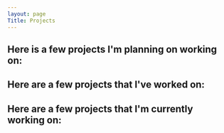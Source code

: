 ```yaml
---
layout: page
Title: Projects
---
```

## Here is a few projects I'm planning on working on:

## Here are a few projects that I've worked on:

## Here are a few projects that I'm currently working on: